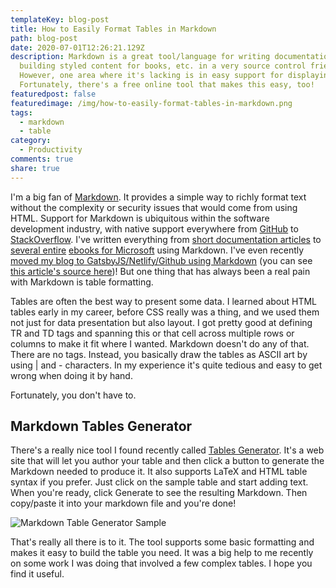 ```yaml
---
templateKey: blog-post
title: How to Easily Format Tables in Markdown
path: blog-post
date: 2020-07-01T12:26:21.129Z
description: Markdown is a great tool/language for writing documentation and
  building styled content for books, etc. in a very source control friendly way.
  However, one area where it's lacking is in easy support for displaying tables.
  Fortunately, there's a free online tool that makes this easy, too!
featuredpost: false
featuredimage: /img/how-to-easily-format-tables-in-markdown.png
tags:
  - markdown
  - table
category:
  - Productivity
comments: true
share: true
---
```

I'm a big fan of [Markdown](https://www.markdownguide.org/basic-syntax/). It provides a simple way to richly format text without the complexity or security issues that would come from using HTML. Support for Markdown is ubiquitous within the software development industry, with native support everywhere from [GitHub](https://guides.github.com/features/mastering-markdown/) to [StackOverflow](https://stackoverflow.com/editing-help). I've written everything from [short documentation articles](https://docs.microsoft.com/en-us/aspnet/core/fundamentals/middleware/) to [several entire](https://docs.microsoft.com/en-us/dotnet/architecture/cloud-native/) [ebooks for Microsoft](https://docs.microsoft.com/en-us/dotnet/architecture/modern-web-apps-azure/) using Markdown. I've even recently [moved my blog to GatsbyJS/Netlify/Github using Markdown](https://github.com/ardalis/ardalis-com-gatsby) (you can see [this article's source here](https://github.com/ardalis/ardalis-com-gatsby/blob/master/src/pages/blog/how-to-easily-format-tables-in-markdown.md))! But one thing that has always been a real pain with Markdown is table formatting.

Tables are often the best way to present some data. I learned about HTML tables early in my career, before CSS really was a thing, and we used them not just for data presentation but also layout. I got pretty good at defining TR and TD tags and spanning this or that cell across multiple rows or columns to make it fit where I wanted. Markdown doesn't do any of that. There are no tags. Instead, you basically draw the tables as ASCII art by using | and - characters. In my experience it's quite tedious and easy to get wrong when doing it by hand.

Fortunately, you don't have to.

## Markdown Tables Generator

There's a really nice tool I found recently called [Tables Generator](https://www.tablesgenerator.com/markdown_tables). It's a web site that will let you author your table and then click a button to generate the Markdown needed to produce it. It also supports LaTeX and HTML table syntax if you prefer. Just click on the sample table and start adding text. When you're ready, click Generate to see the resulting Markdown. Then copy/paste it into your markdown file and you're done!

![Markdown Table Generator Sample](/img/markdown-tables-generator-sample.png)

That's really all there is to it. The tool supports some basic formatting and makes it easy to build the table you need. It was a big help to me recently on some work I was doing that involved a few complex tables. I hope you find it useful.
